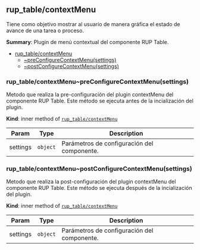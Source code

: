 <a name="module_rup_table/contextMenu"></a>

## rup_table/contextMenu
Tiene como objetivo mostrar al usuario de manera gráfica el estado de avance de una tarea o proceso.

**Summary**: Plugin de menú contextual del componente RUP Table.  

* [rup_table/contextMenu](#module_rup_table/contextMenu)
    * [~preConfigureContextMenu(settings)](#module_rup_table/contextMenu..preConfigureContextMenu)
    * [~postConfigureContextMenu(settings)](#module_rup_table/contextMenu..postConfigureContextMenu)

<a name="module_rup_table/contextMenu..preConfigureContextMenu"></a>

### rup_table/contextMenu~preConfigureContextMenu(settings)
Metodo que realiza la pre-configuración del plugin contextMenu del componente RUP Table.Este método se ejecuta antes de la incialización del plugin.

**Kind**: inner method of [<code>rup_table/contextMenu</code>](#module_rup_table/contextMenu)  

| Param | Type | Description |
| --- | --- | --- |
| settings | <code>object</code> | Parámetros de configuración del componente. |

<a name="module_rup_table/contextMenu..postConfigureContextMenu"></a>

### rup_table/contextMenu~postConfigureContextMenu(settings)
Metodo que realiza la post-configuración del plugin contextMenu del componente RUP Table.Este método se ejecuta después de la incialización del plugin.

**Kind**: inner method of [<code>rup_table/contextMenu</code>](#module_rup_table/contextMenu)  

| Param | Type | Description |
| --- | --- | --- |
| settings | <code>object</code> | Parámetros de configuración del componente. |

